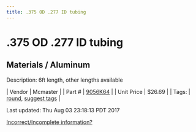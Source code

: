 ```yaml
---
title: .375 OD .277 ID tubing
---
```


# .375 OD .277 ID tubing
## Materials / Aluminum
Description: 	6ft length, other lengths available 

| Vendor | Mcmaster | 
| Part # | [9056K64](https://www.mcmaster.com/#9056K64) | 
| Unit Price | $26.69 | 
| Tags: | [round](https://jgermita.github.io/frc-parts/search/?q=round), [suggest tags](https://docs.google.com/forms/d/e/1FAIpQLSeWyY8v3RgOty-MyWmh9U0iivNYN_molChYyS-0U-o-kOAv_g/viewform) | 

Last updated: Thu Aug 03 23:18:13 PDT 2017

 [Incorrect/Incomplete information?](https://docs.google.com/forms/d/e/1FAIpQLSeWyY8v3RgOty-MyWmh9U0iivNYN_molChYyS-0U-o-kOAv_g/viewform)